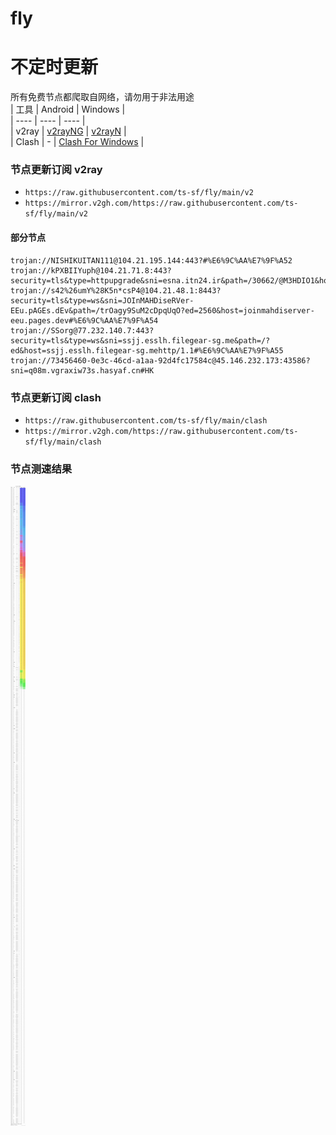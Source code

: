 # fly
# 不定时更新
所有免费节点都爬取自网络，请勿用于非法用途  
|  工具  | Android  | Windows  |  
|  ----  | ----   | ----  |  
| v2ray  | [v2rayNG](https://github.com/2dust/v2rayNG/releases) | [v2rayN](https://github.com/2dust/v2rayN/releases) |  
| Clash  | - | [Clash For Windows](https://github.com/2dust/clashN/releases) | 
  
### 节点更新订阅  v2ray
- `https://raw.githubusercontent.com/ts-sf/fly/main/v2`  
- `https://mirror.v2gh.com/https://raw.githubusercontent.com/ts-sf/fly/main/v2`  

#### 部分节点  
``` 
trojan://NISHIKUITAN111@104.21.195.144:443?#%E6%9C%AA%E7%9F%A52
trojan://kPXBIIYuph@104.21.71.8:443?security=tls&type=httpupgrade&sni=esna.itn24.ir&path=/30662/@M3HDIO1&host=esna.itn24.ir#%E6%9C%AA%E7%9F%A53
trojan://s42%26umY%28K5n*csP4@104.21.48.1:8443?security=tls&type=ws&sni=JOInMAHDiseRVer-EEu.pAGEs.dEv&path=/trOagy9SuM2cDpqUqO?ed=2560&host=joinmahdiserver-eeu.pages.dev#%E6%9C%AA%E7%9F%A54
trojan://SSorg@77.232.140.7:443?security=tls&type=ws&sni=ssjj.esslh.filegear-sg.me&path=/?ed&host=ssjj.esslh.filegear-sg.mehttp/1.1#%E6%9C%AA%E7%9F%A55
trojan://73456460-0e3c-46cd-a1aa-92d4fc17584c@45.146.232.173:43586?sni=q08m.vgraxiw73s.hasyaf.cn#HK
```
### 节点更新订阅  clash
- `https://raw.githubusercontent.com/ts-sf/fly/main/clash`  
- `https://mirror.v2gh.com/https://raw.githubusercontent.com/ts-sf/fly/main/clash`  

### 节点测速结果
![image](traffic.png)
